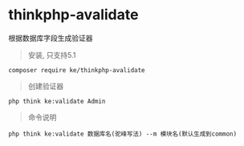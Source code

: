 # thinkphp-avalidate
根据数据库字段生成验证器

> 安装, 只支持5.1

```
composer require ke/thinkphp-avalidate
```

> 创建验证器

```
php think ke:validate Admin
```

> 命令说明

```
php think ke:validate 数据库名(驼峰写法) --m 模块名(默认生成到common)
```
